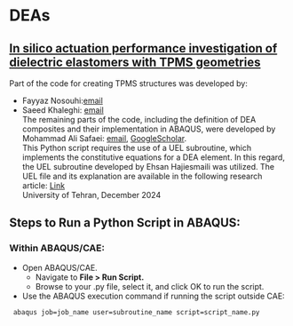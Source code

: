 # DEAs
## [In silico actuation performance investigation of dielectric elastomers with TPMS geometries](https://doi.org/10.1016/j.euromechsol.2024.105540)


Part of the code for creating TPMS structures was developed by:<br />
- Fayyaz Nosouhi:[email](dehnavifn@gmail.com)
- Saeed Khaleghi: [email](saeedkhaleghi123@gmail.com)  
The remaining parts of the code, including the definition of DEA composites and their implementation in ABAQUS, were developed by Mohammad Ali Safaei: [email](mohammadsf1998@gmail.com), [GoogleScholar](https://scholar.google.com/citations?user=jD_-4JcAAAAJ&hl=fa).<br />
This Python script requires the use of a UEL subroutine, which implements the constitutive equations for a DEA element. In this regard, the UEL subroutine developed by Ehsan Hajiesmaili was utilized. 
The UEL file and its explanation are available in the following research article: [Link](https://pubs.aip.org/aip/jap/article/129/15/151102/1025587/Dielectric-elastomer-actuators)  
University of Tehran, December 2024



## Steps to Run a Python Script in ABAQUS:

### Within ABAQUS/CAE:

- Open ABAQUS/CAE.
  - Navigate to **File > Run Script.**
  - Browse to your .py file, select it, and click OK to run the script.
- Use the ABAQUS execution command if running the script outside CAE:
```console
 abaqus job=job_name user=subroutine_name script=script_name.py
```

